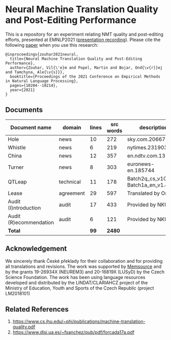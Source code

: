 # Neural Machine Translation Quality and Post-Editing Performance

This is a repository for an experiment relating NMT quality and post-editing efforts, presented at EMNLP2021 ([presentation recording](https://youtu.be/rCuoUbmJ5Uk)).
Please cite the following [paper](https://aclanthology.org/2021.emnlp-main.801/) when you use this research:

```
@inproceedings{zouhar2021neural,
  title={Neural Machine Translation Quality and Post-Editing Performance},
  author={Zouhar, Vil{\'e}m and Popel, Martin and Bojar, Ond{\v{r}}ej and Tamchyna, Ale{\v{s}}},
  booktitle={Proceedings of the 2021 Conference on Empirical Methods in Natural Language Processing},
  pages={10204--10214},
  year={2021}
}
```

<!-- ## Processing

- exp1 top - pe times per model
- exp2 models - same as exp1 with BLEU ordering, but same distances
- exp3 docs - pe times per document
- exp4 user - pe times per user
- exp5 ter - ter per model
- exp6 len - output len per model
- exp7 unigram - output unigram F1 score per model -->

## Documents

| Document name | domain | lines | src words | description |
|-|-|-|-|-|
| Hole | news | 10 | 272 | sky.com.20667 |
| Whistle | news | 6 | 219 | nytimes.231903 |
| China | news | 12 | 357 | en.ndtv.com.13143 |
| Turner | news | 8 | 303 | euronews-en.185744 |
| QTLeap | technical | 11 | 178 | Batch2q\_cs\_v1010, Batch1a\_en\_v1.4.NAF |
| Lease | agreement | 29 | 597 | Translated by Ondřej |
| Audit (I)ntroduction | audit | 17 | 433 | Provided by NKÚ |
| Audit (R)ecommendation | audit | 6 | 121 | Provided by NKÚ |
| __Total__ | | __99__ | __2480__ | |

## Acknowledgement

We sincerely thank České překlady for their collaboration and for providing all translations and revisions.
The work was supported by [Memsource](https://memsource.com) and by the grants 19-26934X (NEUREM3) and 20-16819X (LUSyD) by the Czech Science Foundation.
The work has been using language resources developed and distributed by the LINDAT/CLARIAHCZ project of the Ministry of Education, Youth and Sports of the Czech Republic (project LM2018101)

## Related References
1. https://www.cs.jhu.edu/~phi/publications/machine-translation-quality.pdf
2. https://www.dlsi.ua.es/~fsanchez/pub/pdf/forcada17a.pdf

